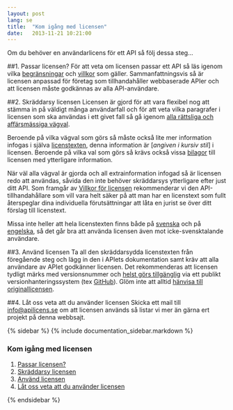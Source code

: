 ```yaml
---
layout: post
lang: se
title:  "Kom igång med licensen"
date:   2013-11-21 10:21:00
---
```

Om du behöver en användarlicens för ett API så följ dessa steg...

##1. Passar licensen?
För att veta om licensen passar ett API så läs igenom vilka [begränsningar](/dokumentation/begransningar) och [villkor](/dokumentation/villkor) som gäller. Sammanfattningsvis så är licensen anpassad för företag som tillhandahåller webbaserade APIer och att licensen måste godkännas av alla API-användare. 

##2. Skräddarsy licensen
Licensen är gjord för att vara flexibel nog att stämma in på väldigt många användarfall och för att veta vilka paragrafer i licensen som ska användas i ett givet fall så gå igenom [alla rättsliga och affärsmässiga vägval](/dokumentation/vagval). 

Beroende på vilka vägval som görs så måste också lite mer information infogas i själva [licenstexten](/dokumentation/licens/), denna information är [*angiven i kursiv stil*] i licensen. Beroende på vilka val som görs så krävs också vissa [bilagor](/dokumentation/bilagor/) till licensen med ytterligare information.

När väl alla vägval är gjorda och all extrainformation infogad så är licensen redo att användas, såvida den inte behöver skräddarsys ytterligare efter just ditt API. Som framgår av [Villkor för licensen](/dokumentation/villkor/) rekommenderar vi den API-tillhandahållare som vill vara helt säker på att man har en licenstext som fullt återspeglar dina individuella förutsättningar att låta en jurist se över ditt förslag till licenstext.

Missa inte heller att hela licenstexten finns både på [svenska](/dokumentation/licens/) och på [engelska](/en/dokumentation/licens/), så det går bra att använda licensen även mot icke-svensktalande användare.

##3. Använd licensen
Ta all den skräddarsydda licenstexten från föregående steg och lägg in den i APIets dokumentation samt kräv att alla användare av APIet godkänner licensen. Det rekommenderas att licensen tydligt märks med versionsnummer och [helst görs tillgänglig](/dokumentation/rattsligaval/#aterskapa) via ett publikt versionhanteringssystem (tex [GitHub](https://github.com)). Glöm inte att alltid [hänvisa till originallicensen](/dokumentation/villkor/#hanvisning).

##4. Låt oss veta att du använder licensen
Skicka ett mail till [info@apilicens.se](mailto:info@apilicens.se) om att licensen används så listar vi mer än gärna ert projekt på denna webbsajt. 

{% sidebar %}
{% include documentation_sidebar.markdown %}

<div class="well">
<h3>Kom igång med licensen</h3>
<ol>	
	<li><a href="#1">Passar licensen?</a></li>
	<li><a href="#2">Skräddarsy licensen</a></li>
	<li><a href="#3">Använd licensen</a></li>
	<li><a href="#4">Låt oss veta att du använder licensen</a></li>
<ol>
</div>
{% endsidebar %}

<script>
$( document ).ready(function() {
	$('.navbar li.active').removeClass('active');		    
	$('.navbar li#menu_guide').addClass('active');		
	$('.navbar li#menu_documentation').addClass('active');		    
});
</script>